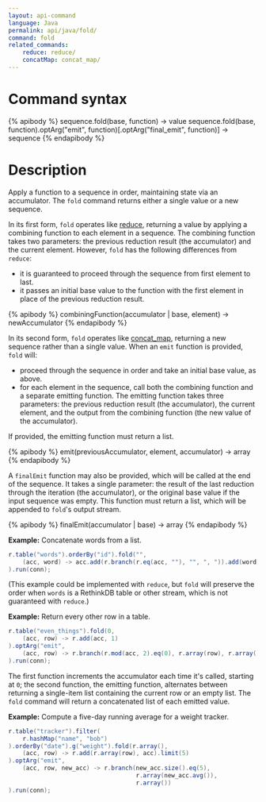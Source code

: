 ```yaml
---
layout: api-command
language: Java
permalink: api/java/fold/
command: fold
related_commands:
    reduce: reduce/
    concatMap: concat_map/
---
```


# Command syntax #

{% apibody %}
sequence.fold(base, function) &rarr; value
sequence.fold(base, function).optArg("emit", function)[.optArg("final_emit", function)] &rarr; sequence
{% endapibody %}

# Description #

Apply a function to a sequence in order, maintaining state via an accumulator. The `fold` command returns either a single value or a new sequence.

In its first form, `fold` operates like [reduce][rd], returning a value by applying a combining function to each element in a sequence. The combining function takes two parameters: the previous reduction result (the accumulator) and the current element. However, `fold` has the following differences from `reduce`:

* it is guaranteed to proceed through the sequence from first element to last.
* it passes an initial base value to the function with the first element in place of the previous reduction result.

{% apibody %}
combiningFunction(accumulator | base, element) &rarr; newAccumulator
{% endapibody %}

In its second form, `fold` operates like [concat_map][cm], returning a new sequence rather than a single value. When an `emit` function is provided, `fold` will:

* proceed through the sequence in order and take an initial base value, as above.
* for each element in the sequence, call both the combining function and a separate emitting function. The emitting function takes three parameters: the previous reduction result (the accumulator), the current element, and the output from the combining function (the new value of the accumulator).

If provided, the emitting function must return a list.

{% apibody %}
emit(previousAccumulator, element, accumulator) &rarr; array
{% endapibody %}

A `finalEmit` function may also be provided, which will be called at the end of the sequence. It takes a single parameter: the result of the last reduction through the iteration (the accumulator), or the original base value if the input sequence was empty. This function must return a list, which will be appended to `fold`'s output stream.

{% apibody %}
finalEmit(accumulator | base) &rarr; array
{% endapibody %}

[rd]: /api/java/reduce/
[cm]: /api/java/concat_map/

__Example:__ Concatenate words from a list.

```java
r.table("words").orderBy("id").fold("",
    (acc, word) -> acc.add(r.branch(r.eq(acc, ""), "", ", ")).add(word)
).run(conn);
```

(This example could be implemented with `reduce`, but `fold` will preserve the order when `words` is a RethinkDB table or other stream, which is not guaranteed with `reduce`.)

__Example:__ Return every other row in a table.

```java
r.table("even_things").fold(0,
    (acc, row) -> r.add(acc, 1)
).optArg("emit",
    (acc, row) -> r.branch(r.mod(acc, 2).eq(0), r.array(row), r.array())
).run(conn);
```

The first function increments the accumulator each time it's called, starting at `0`; the second function, the emitting function, alternates between returning a single-item list containing the current row or an empty list. The `fold` command will return a concatenated list of each emitted value.

__Example:__ Compute a five-day running average for a weight tracker.

```java
r.table("tracker").filter(
    r.hashMap("name", "bob")
).orderBy("date").g("weight").fold(r.array(),
    (acc, row) -> r.add(r.array(row), acc).limit(5)
).optArg("emit",
    (acc, row, new_acc) -> r.branch(new_acc.size().eq(5),
                                    r.array(new_acc.avg()),
                                    r.array())
).run(conn);
```
